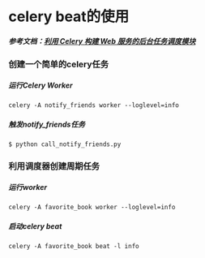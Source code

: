 # celery beat的使用

##### 参考文档：[利用 Celery 构建 Web 服务的后台任务调度模块](https://www.ibm.com/developerworks/cn/opensource/os-cn-celery-web-service/index.html)

### 创建一个简单的celery任务
##### 运行Celery Worker
```
celery -A notify_friends worker --loglevel=info
```
##### 触发notify_friends任务
```
$ python call_notify_friends.py
```

### 利用调度器创建周期任务
##### 运行worker
```
celery -A favorite_book worker --loglevel=info
```
##### 启动celery beat
```
celery -A favorite_book beat -l info
```
